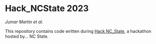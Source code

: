 # Hack_NCState 2023
_Jumar Martin et al._


This repository contains code written during [Hack NC_State](https://hackncstate.devpost.com/), a hackathon hosted by... NC State.
